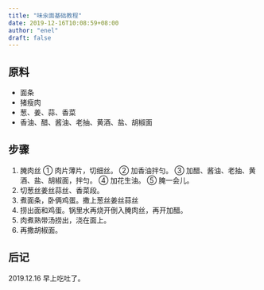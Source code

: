 ```yaml
---
title: "味汆面基础教程"
date: 2019-12-16T10:08:59+08:00
author: "enel"
draft: false
---
```

## 原料

- 面条
- 猪瘦肉
- 葱、姜、蒜、香菜
- 香油、醋、酱油、老抽、黄酒、盐、胡椒面

## 步骤

1. 腌肉丝
① 肉片薄片，切细丝。
② 加香油拌匀。
③ 加醋、酱油、老抽、黄酒、盐、胡椒面，拌匀。
④ 加花生油。
⑤ 腌一会儿。 
2. 切葱丝姜丝蒜丝、香菜段。
2. 煮面条，卧俩鸡蛋。撒上葱丝姜丝蒜丝
3. 捞出面和鸡蛋。锅里水再烧开倒入腌肉丝，再开加醋。
4. 肉煮熟带汤捞出，浇在面上。
5. 再撒胡椒面。

## 后记
2019.12.16 早上吃吐了。
